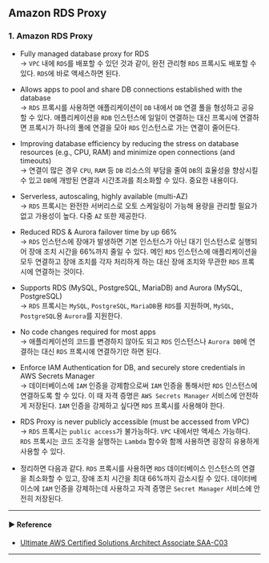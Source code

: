 ## Amazon RDS Proxy
### 1. Amazon RDS Proxy
- Fully managed database proxy for RDS  
→ `VPC` 내에 `RDS`를 배포할 수 있던 것과 같이, 완전 관리형 `RDS` 프록시도 배포할 수 있다. `RDS`에 바로 액세스하면 된다.

- Allows apps to pool and share DB connections established with the database  
→ `RDS` 프록시를 사용하면 애플리케이션이 `DB` 내에서 `DB` 연결 풀을 형성하고 공유할 수 있다.
애플리케이션을 `RDB` 인스턴스에 일일이 연결하는 대신 프록시에 연결하면 프록시가 하나의 풀에 연결을 모아 `RDS` 인스턴스로 가는 연결이 줄어든다.

- Improving database efficiency by reducing the stress on database resources (e.g., CPU, RAM) and minimize open connections (and timeouts)  
→ 연결이 많은 경우 `CPU`, `RAM` 등 `DB` 리소스의 부담을 줄여 `DB`의 효율성을 향상시킬 수 있고 `DB`에 개방된 연결과 시간초과를 최소화할 수 있다. 중요한 내용이다.

- Serverless, autoscaling, highly available (multi-AZ)  
→ `RDS` 프록시는 완전한 서버리스로 오토 스케일링이 가능해 용량을 관리할 필요가 없고 가용성이 높다. 다중 `AZ` 또한 제공한다.

- Reduced RDS & Aurora failover time by up 66%  
→ `RDS` 인스턴스에 장애가 발생하면 기본 인스턴스가 아닌 대기 인스턴스로 실행되어 장애 조치 시간을 66%까지 줄일 수 있다.
메인 `RDS` 인스턴스에 애플리케이션을 모두 연결하고 장애 조치를 각자 처리하게 하는 대신 장애 조치와 무관한 `RDS` 프록시에 연결하는 것이다.

- Supports RDS (MySQL, PostgreSQL, MariaDB) and Aurora (MySQL, PostgreSQL)  
→ `RDS` 프록시는 `MySQL`, `PostgreSQL`, `MariaDB`용 `RDS`를 지원하며, `MySQL`, `PostgreSQL`용 `Aurora`를 지원한다.

- No code changes required for most apps  
→ 애플리케이션의 코드를 변경하지 않아도 되고 `RDS` 인스턴스나 `Aurora DB`에 연결하는 대신 `RDS` 프록시에 연결하기만 하면 된다.

- Enforce IAM Authentication for DB, and securely store credentials in AWS Secrets Manager  
→ 데이터베이스에 `IAM` 인증을 강제함으로써 `IAM` 인증을 통해서만 `RDS` 인스턴스에 연결하도록 할 수 있다.
이 때 자격 증명은 `AWS Secrets Manager` 서비스에 안전하게 저장된다. `IAM` 인증을 강제하고 싶다면 `RDS` 프록시를 사용해야 한다.

- RDS Proxy is never publicly accessible (must be accessed from VPC)  
→ `RDS` 프록시는 `public access`가 불가능하다. `VPC` 내에서만 액세스 가능하다.
`RDS` 프록시는 코드 조각을 실행하는 `Lambda` 함수와 함께 사용하면 굉장히 유용하게 사용할 수 있다.

- 정리하면 다음과 같다. `RDS` 프록시를 사용하면 `RDS` 데이터베이스 인스턴스의 연결을 최소화할 수 있고, 장애 조치 시간을 최대 66%까지 감소시킬 수 있다.
데이터베이스에 `IAM` 인증을 강제하는데 사용하고 자격 증명은 `Secret Manager` 서비스에 안전히 저장된다.

---
#### ▶ Reference
- [Ultimate AWS Certified Solutions Architect Associate SAA-C03](https://www.udemy.com/course/aws-certified-solutions-architect-associate-saa-c03/)
---
